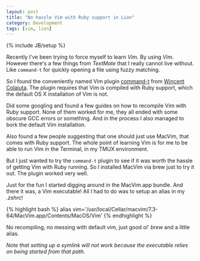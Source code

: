 ```yaml
---
layout: post
title: "No hassle Vim with Ruby support in Lion"
category: Development
tags: [vim, lion]
---
```

{% include JB/setup %}

Recently I've been trying to force myself to learn *Vim*. By using *Vim*. However there's a few things from *TextMate* that I really cannot live without. Like `command-t` for quickly opening a file using fuzzy matching.

So I found the conveniently named Vim plugin [command-t](https://wincent.com/products/command-t) from [Wincent Colaiuta](http://wincent.com). The plugin requires that Vim is compiled with Ruby support, which the default OS X installation of Vim is not.

Did some googling and found a few guides on how to recompile Vim with Ruby support. None of them worked for me, they all ended with some obscure GCC errors or something. And in the process I also managed to bork the default Vim installation.

Also found a few people suggesting that one should just use MacVim, that comes with Ruby support. The whole point of learning Vim is for me to be able to run Vim in the Terminal, in my TMUX environment.

But I just wanted to try the `command-t` plugin to see if it was worth the hassle of getting Vim with Ruby running. So I installed MacVim via brew just to try it out. The plugin worked very well.

Just for the fun I started digging around in the MacVim.app bundle. And there it was, a Vim executable! All I had to do was to setup an alias in my _.zshrc_!

{% highlight bash %}
    alias vim='/usr/local/Cellar/macvim/7.3-64/MacVim.app/Contents/MacOS/Vim'
{% endhighlight %}

No recompiling, no messing with default vim, just good ol' _brew_ and a little alias.

_Note that setting up a symlink will not work because the executable relies on being started from that path._